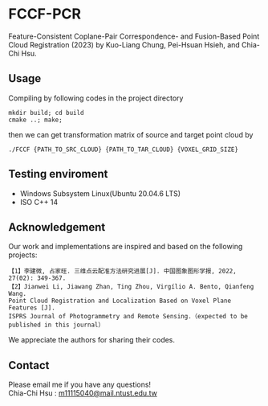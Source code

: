 # FCCF-PCR
Feature-Consistent Coplane-Pair Correspondence- and Fusion-Based Point Cloud Registration (2023) by  Kuo-Liang Chung, Pei-Hsuan Hsieh, and Chia-Chi Hsu.
## Usage
Compiling by following codes in the project directory
```
mkdir build; cd build
cmake ..; make;
```
then we can get transformation matrix of source and target point cloud by
```
./FCCF {PATH_TO_SRC_CLOUD} {PATH_TO_TAR_CLOUD} {VOXEL_GRID_SIZE}
```
## Testing enviroment
* Windows Subsystem Linux(Ubuntu 20.04.6 LTS)
* ISO C++ 14

## Acknowledgement
Our work and implementations are inspired and based on the following projects: 
```
【1】李建微, 占家旺. 三维点云配准方法研究进展[J]. 中国图象图形学报, 2022, 27(02): 349-367. 
【2】Jianwei Li, Jiawang Zhan, Ting Zhou, Virgílio A. Bento, Qianfeng Wang. 
Point Cloud Registration and Localization Based on Voxel Plane Features [J]. 
ISPRS Journal of Photogrammetry and Remote Sensing.（expected to be published in this journal）
```
We appreciate the authors for sharing their codes.
## Contact
Please email me if you have any questions!  
Chia-Chi Hsu : m11115040@mail.ntust.edu.tw
